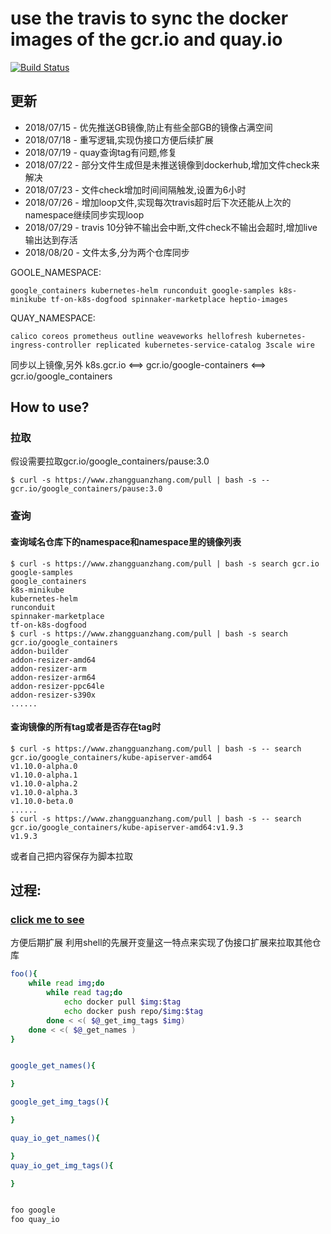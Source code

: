 # use the travis to sync the docker images of the gcr.io and quay.io 

[![Build Status](https://travis-ci.org/zhangguanzhang/quay.io.svg?branch=master)](https://travis-ci.org/zhangguanzhang/quay.io)

## 更新
 * 2018/07/15 - 优先推送GB镜像,防止有些全部GB的镜像占满空间
 * 2018/07/18 - 重写逻辑,实现伪接口方便后续扩展
 * 2018/07/19 - quay查询tag有问题,修复
 * 2018/07/22 - 部分文件生成但是未推送镜像到dockerhub,增加文件check来解决
 * 2018/07/23 - 文件check增加时间间隔触发,设置为6小时
 * 2018/07/26 - 增加loop文件,实现每次travis超时后下次还能从上次的namespace继续同步实现loop
 * 2018/07/29 - travis 10分钟不输出会中断,文件check不输出会超时,增加live输出达到存活
 * 2018/08/20 - 文件太多,分为两个仓库同步

GOOLE_NAMESPACE:
```
google_containers kubernetes-helm runconduit google-samples k8s-minikube tf-on-k8s-dogfood spinnaker-marketplace heptio-images
```
QUAY_NAMESPACE:
```
calico coreos prometheus outline weaveworks hellofresh kubernetes-ingress-controller replicated kubernetes-service-catalog 3scale wire
```
同步以上镜像,另外
k8s.gcr.io <==> gcr.io/google-containers <==> gcr.io/google_containers 


## How to use?

### 拉取
假设需要拉取gcr.io/google_containers/pause:3.0
```
$ curl -s https://www.zhangguanzhang.com/pull | bash -s -- gcr.io/google_containers/pause:3.0
```
### 查询
#### 查询域名仓库下的namespace和namespace里的镜像列表
```
$ curl -s https://www.zhangguanzhang.com/pull | bash -s search gcr.io
google-samples
google_containers
k8s-minikube
kubernetes-helm
runconduit
spinnaker-marketplace
tf-on-k8s-dogfood
$ curl -s https://www.zhangguanzhang.com/pull | bash -s search gcr.io/google_containers
addon-builder
addon-resizer-amd64
addon-resizer-arm
addon-resizer-arm64
addon-resizer-ppc64le
addon-resizer-s390x
......
```

#### 查询镜像的所有tag或者是否存在tag时
```
$ curl -s https://www.zhangguanzhang.com/pull | bash -s -- search gcr.io/google_containers/kube-apiserver-amd64
v1.10.0-alpha.0
v1.10.0-alpha.1
v1.10.0-alpha.2
v1.10.0-alpha.3
v1.10.0-beta.0
......
$ curl -s https://www.zhangguanzhang.com/pull | bash -s -- search gcr.io/google_containers/kube-apiserver-amd64:v1.9.3
v1.9.3
```

或者自己把内容保存为脚本拉取


## 过程:
### [click me to see](https://zhangguanzhang.github.io/2018/07/08/travis-sync-gcr-io/)
方便后期扩展
利用shell的先展开变量这一特点来实现了伪接口扩展来拉取其他仓库
```bash
foo(){
    while read img;do
        while read tag;do
            echo docker pull $img:$tag
            echo docker push repo/$img:$tag
        done < <( $@_get_img_tags $img)
    done < <( $@_get_names )
}


google_get_names(){

}

google_get_img_tags(){

}

quay_io_get_names(){

}
quay_io_get_img_tags(){

}


foo google
foo quay_io
```
